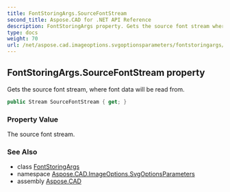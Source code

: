```yaml
---
title: FontStoringArgs.SourceFontStream
second_title: Aspose.CAD for .NET API Reference
description: FontStoringArgs property. Gets the source font stream where font data will be read from
type: docs
weight: 70
url: /net/aspose.cad.imageoptions.svgoptionsparameters/fontstoringargs/sourcefontstream/
---
```

## FontStoringArgs.SourceFontStream property

Gets the source font stream, where font data will be read from.

```csharp
public Stream SourceFontStream { get; }
```

### Property Value

The source font stream.

### See Also

* class [FontStoringArgs](../)
* namespace [Aspose.CAD.ImageOptions.SvgOptionsParameters](../../fontstoringargs/)
* assembly [Aspose.CAD](../../../)


